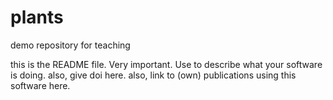 # plants
demo repository for teaching

this is the README file. Very important. Use to describe what your software is doing.
also, give doi here.
also, link to (own) publications using this software here.

